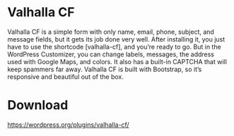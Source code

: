 # Valhalla CF

Valhalla CF is a simple form with only name, email, phone, subject, and message fields, but it gets its job done very well. After installing it, you just have to use the shortcode [valhalla-cf], and you’re ready to go. But in the WordPress Customizer, you can change labels, messages, the address used with Google Maps, and colors. It also has a built-in CAPTCHA that will keep spammers far away. Valhalla CF is built with Bootstrap, so it’s responsive and beautiful out of the box.

# Download

https://wordpress.org/plugins/valhalla-cf/